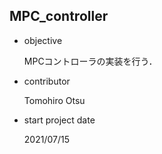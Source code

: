 ## MPC_controller
- objective

  MPCコントローラの実装を行う．
- contributor

  Tomohiro Otsu
- start project date
  
  2021/07/15
